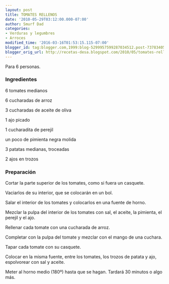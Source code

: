 ```yaml
---
layout: post
title: TOMATES RELLENOS
date: '2010-05-29T03:12:00.000-07:00'
author: Smurf Dad
categories:
- Verduras y legumbres
- Arroces
modified_time: '2016-03-16T01:53:15.115-07:00'
blogger_id: tag:blogger.com,1999:blog-5299957599287034512.post-7378340577274599609
blogger_orig_url: http://recetas-desa.blogspot.com/2010/05/tomates-rellenos.html
---
```


Para 6 personas.

<h3>Ingredientes</h3>
6 tomates medianos

6 cucharadas de arroz

3 cucharadas de aceite de oliva

1 ajo picado

1 cucharadita de perejil

un poco de pimienta negra molida

3 patatas medianas, troceadas

2 ajos en trozos

<h3>Preparación</h3>
Cortar la parte superior de los tomates, como si fuera un casquete.

Vaciarlos de su interior, que se colocarán en un bol.

Salar el interior de los tomates y colocarlos en una fuente de horno.

Mezclar la pulpa del interior de los tomates con sal, el aceite, la pimienta, el perejil y el ajo.

Rellenar cada tomate con una cucharada de arroz.

Completar con la pulpa del tomate y mezclar con el mango de una cuchara.

Tapar cada tomate con su casquete.

Colocar en la misma fuente, entre los tomates, los trozos de patata y ajo, espolvorear con sal y aceite.

Meter al horno medio (180º) hasta que se hagan. Tardará 30 minutos o algo más.